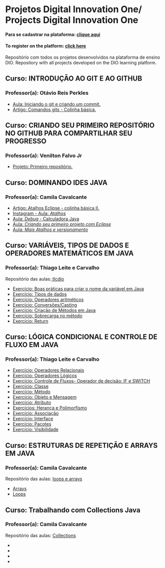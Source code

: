 # Projetos Digital Innovation One/ Projects Digital Innovation One
#### Para se cadastrar na plataforma: [clique aqui](https://dio.me/sign-up?ref=GT89AV3WGV)
#### To register on the platform: [click here](https://dio.me/sign-up?ref=GT89AV3WGV)

Repositório com todos os projetos desenvolvidos na plataforma de ensino DIO.
Repository with all projects developed on the DIO learning platform.

## Curso: INTRODUÇÃO AO GIT E AO GITHUB
### Professor(a): Otávio Reis Perkles

* [Aula: Iniciando o git e criando um commit.](https://github.com/claudiadejesusdantas/Projects-Digital_Innovation_One/tree/main/livro-receitas)
* [Artigo: Comandos gits - Colinha básica.](https://www.dio.me/articles/comandos-git-colinha-basica)


## Curso: CRIANDO SEU PRIMEIRO REPOSITÓRIO NO GITHUB PARA COMPARTILHAR SEU PROGRESSO
### Professor(a): Venilton Falvo Jr

* [Projeto: Primeiro repositório.](https://github.com/claudiadejesusdantas/Projects-Digital_Innovation_One/tree/main/dio-desafio-github-primeiro-repositorio)

## Curso: DOMINANDO IDES JAVA
### Professor(a): Camila Cavalcante

* [Artigo: Atalhos Eclipse - colinha básica II.](https://www.dio.me/articles/atalhos-eclipse-colinha-basica-ii)
* [Instagram - Aula: *Atalhos*](https://www.instagram.com/p/CfEc-sCAhb_/)
* [Aula: *Debug* - Calculadora Java](https://github.com/claudiadejesusdantas/Projects-Digital_Innovation_One/blob/main/aula-java/primeiro_programa_java/src/br/com/dio/calculadora/Calculadora.java)
* [Aula: *Criando seu primeiro projeto com Eclipse*](https://github.com/claudiadejesusdantas/Projects-Digital_Innovation_One/blob/main/aula-java/primeiro_programa_java/src/br/com/dio/PrimeiroPrograma.java)
* [Aula: *Mais Atalhos e versionamento*](https://github.com/claudiadejesusdantas/mais_atalhos_e_versionamento)

## Curso: VARIÁVEIS, TIPOS DE DADOS E OPERADORES MATEMÁTICOS EM JAVA
### Professor(a): Thiago Leite e Carvalho
Repositório das aulas:[ tlcdio ](https://github.com/tlcdio?tab=repositories) 

* [Exercício: Boas práticas para criar o nome da variável em Java](https://github.com/claudiadejesusdantas/Projects-Digital_Innovation_One/blob/main/aula-java/aula_intellij/aula_variaveis/src/Exercicios_Variaveis/ExercicioUm_ProfessorThiagoLeite.java)
* [Exercício: Tipos de dados](https://github.com/claudiadejesusdantas/Projects-Digital_Innovation_One/blob/main/aula-java/aula_intellij/aula_variaveis/src/Exercicios_Variaveis/ExercicioDois_ProfessorThiagoLeite.java)
* [Exercício: Operadores aritméticos](https://github.com/claudiadejesusdantas/Projects-Digital_Innovation_One/blob/main/aula-java/aula_intellij/aula_variaveis/src/Exercicios_Variaveis/ExercicioTres_ProfessorThiagoLeite.java)
* [Exercício: Conversões/Casting](https://github.com/claudiadejesusdantas/Projects-Digital_Innovation_One/blob/main/aula-java/aula_intellij/aula_variaveis/src/Exercicios_Variaveis/ExercicioQuatro_ProfessorThiagoLeite.java)
* [Exercício: Criação de Métodos em Java](https://github.com/claudiadejesusdantas/Projects-Digital_Innovation_One/tree/main/aula-java/aula_intellij/Metodos_Java_Dio/src)
* [Exercício: Sobrecarga no método](https://github.com/claudiadejesusdantas/Projects-Digital_Innovation_One/tree/main/aula-java/aula_intellij/sobrecarga_Java_Dio/src)
* [Exercício: Return](https://github.com/claudiadejesusdantas/Projects-Digital_Innovation_One/tree/main/aula-java/aula_intellij/return_Java_Dio/src)


## Curso: LÓGICA CONDICIONAL E CONTROLE DE FLUXO EM JAVA
### Professor(a): Thiago Leite e Carvalho

* [Exercício: Operadores Relacionais](https://github.com/claudiadejesusdantas/Projects-Digital_Innovation_One/tree/main/aula-java/aula_intellij/operadoresRelacionais/src)
* [Exercício: Operadores Lógicos](https://github.com/claudiadejesusdantas/Projects-Digital_Innovation_One/tree/main/aula-java/aula_intellij/operadoresLogicos)
* [Exercício: Controle de Fluxos- Operador de decisão: IF e SWITCH](https://github.com/claudiadejesusdantas/Projects-Digital_Innovation_One/tree/main/aula-java/aula_intellij/controleDeFluxo)
* [Exercício: Classe](https://github.com/claudiadejesusdantas/Projects-Digital_Innovation_One/tree/main/aula-poo/POO/src/classe)
* [Exercício: Método](https://github.com/claudiadejesusdantas/Projects-Digital_Innovation_One/tree/main/aula-poo/POO/src/metodo)
* [Exercício: Objeto e Mensagem](https://github.com/claudiadejesusdantas/Projects-Digital_Innovation_One/tree/main/aula-poo/POO/src/objetoEmensagem)
* [Exercício: Atributo](https://github.com/claudiadejesusdantas/Projects-Digital_Innovation_One/tree/main/aula-poo/POO/src/atributo)
* [Exercícios: Herança e Polimorfismo](https://github.com/claudiadejesusdantas/Projects-Digital_Innovation_One/tree/main/aula-poo/POO)
* [Exercício: Associação](https://github.com/claudiadejesusdantas/Projects-Digital_Innovation_One/tree/main/aula-poo/POO-2/associacao)
* [Exercício: Interface](https://github.com/claudiadejesusdantas/Projects-Digital_Innovation_One/tree/main/aula-poo/POO-2/interface)
* [Exercício: Pacotes](https://github.com/claudiadejesusdantas/Projects-Digital_Innovation_One/tree/main/aula-poo/POO-2/pacotesDiversos)
* [Exercício: Visibilidade](https://github.com/claudiadejesusdantas/Projects-Digital_Innovation_One/tree/main/aula-poo/POO-2/visibilidade)


## Curso: ESTRUTURAS DE REPETIÇÃO E ARRAYS EM JAVA
### Professor(a): Camila Cavalcante
Repositório das aulas: [loops e arrays](https://github.com/cami-la/loops-e-arrays)
* [Arrays](https://github.com/claudiadejesusdantas/Projects-Digital_Innovation_One/tree/main/aula-java/aula_intellij/aulasArrays/arrays)
* [Loops](https://github.com/claudiadejesusdantas/Projects-Digital_Innovation_One/tree/main/aula-java/aula_intellij/aulasLoops/loops)

## Curso: Trabalhando com Collections Java
### Professor(a): Camila Cavalcante
Repositório das aulas: [Collections](https://github.com/cami-la/curso-dio-intro-collections)

* []()
* []()
* []()
* []()

